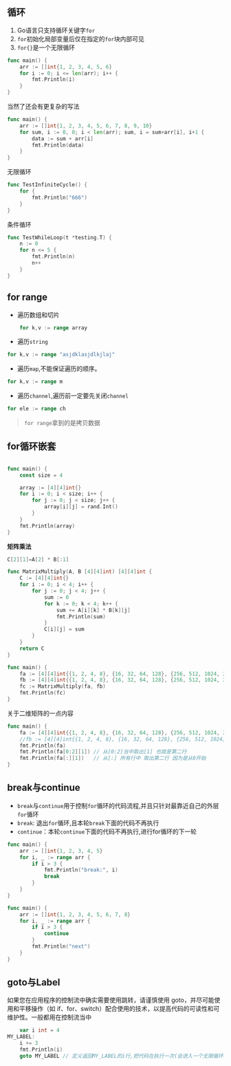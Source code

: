 ## 循环
1. Go语言只支持循环关键字`for`
2. `for`初始化局部变量后仅在指定的`for`块内部可见
3. `for{}`是一个无限循环

```go
func main() {
	arr := []int{1, 2, 3, 4, 5, 6}
	for i := 0; i <= len(arr); i++ {
		fmt.Println(i)
	}
}
```

当然了还会有更复杂的写法

```go
func main() {
	arr := []int{1, 2, 3, 4, 5, 6, 7, 8, 9, 10}
	for sum, i := 0, 0; i < len(arr); sum, i = sum+arr[i], i+1 {
		data := sum + arr[i]
		fmt.Println(data)
	}
}
```

无限循环
```go
func TestInfiniteCycle() {
	for {
		fmt.Println("666")
	}
}
```

条件循环
```go
func TestWhileLoop(t *testing.T) {
	n := 0
	for n <= 5 {
		fmt.Println(n)
		n++
	}
}
```
## for range

- 遍历数组和切片

```go
    for k,v := range array
```

- 遍历`string`

```go
for k,v := range "asjdklasjdlkjlaj"
```

- 遍历`map`,不能保证遍历的顺序。

```go
for k,v := range m
```

- 遍历`channel`,遍历前一定要先关闭`channel`

```go
for ele := range ch
```

> `for range`拿到的是拷贝数据

## for循环嵌套

```go

func main() {
	const size = 4

	array := [4][4]int{}
	for i := 0; i < size; i++ {
		for j := 0; j < size; j++ {
			array[i][j] = rand.Int()
		}
	}
	fmt.Println(array)
}
```

**矩阵乘法**

```go
C[2][1]=A[2] * B[:1]
```

```go
func MatrixMultiply(A, B [4][4]int) [4][4]int {
	C := [4][4]int{}
	for i := 0; i < 4; i++ {
		for j := 0; j < 4; j++ {
			sum := 0
			for k := 0; k < 4; k++ {
				sum += A[i][k] * B[k][j]
				fmt.Println(sum)
			}
			C[i][j] = sum
		}
	}
	return C
}

func main() {
	fa := [4][4]int{{1, 2, 4, 8}, {16, 32, 64, 128}, {256, 512, 1024, 2048}, {4096, 8192, 16384, 32768}}
	fb := [4][4]int{{1, 2, 4, 8}, {16, 32, 64, 128}, {256, 512, 1024, 2048}, {4096, 8192, 16384, 32768}}
	fc := MatrixMultiply(fa, fb)
	fmt.Println(fc)
}
```

关于二维矩阵的一点内容

```go
func main() {
	fa := [4][4]int{{1, 2, 4, 8}, {16, 32, 64, 128}, {256, 512, 1024, 2048}, {4096, 8192, 16384, 32768}}
	//fb := [4][4]int{{1, 2, 4, 8}, {16, 32, 64, 128}, {256, 512, 1024, 2048}, {4096, 8192, 16384, 32768}}
	fmt.Println(fa)
	fmt.Println(fa[0:2][1]) // 从[0:2]当中取出[1] 也就是第二行
	fmt.Println(fa[:][1])   // 从[:] 所有行中 取出第二行 因为是从0开始
}
```



## break与continue

- `break`与`continue`用于控制`for`循环的代码流程,并且只针对最靠近自己的外层`for`循环
- `break`: 退出`for`循环,且本轮`break`下面的代码不再执行
- `continue`：本轮`continue`下面的代码不再执行,进行for循环的下一轮

```go
func main() {
	arr := []int{1, 2, 3, 4, 5}
	for i, _ := range arr {
		if i > 3 {
			fmt.Println("break:", i)
			break
		}
	}
}
```

```go
func main() {
	arr := []int{1, 2, 3, 4, 5, 6, 7, 8}
	for i, _ := range arr {
		if i > 3 {
			continue
		}
		fmt.Println("next")
	}
}
```

## goto与Label

如果您在应用程序的控制流中确实需要使用跳转，请谨慎使用 goto，并尽可能使用和平移操作（如 if、for、switch）配合使用的技术，以提高代码的可读性和可维护性。一般都用在控制流当中

```go
	var i int = 4
MY_LABEL:
	i += 3
	fmt.Println(i)
	goto MY_LABEL // 定义返回MY_LABEL的i行,把代码在执行一次(会进入一个无限循环)
```